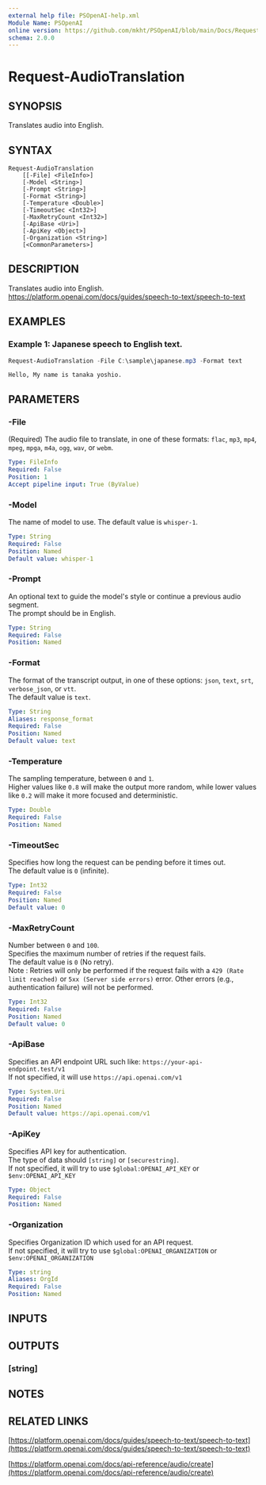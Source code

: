 ```yaml
---
external help file: PSOpenAI-help.xml
Module Name: PSOpenAI
online version: https://github.com/mkht/PSOpenAI/blob/main/Docs/Request-AudioTranslation.md
schema: 2.0.0
---
```


# Request-AudioTranslation

## SYNOPSIS
Translates audio into English.

## SYNTAX

```
Request-AudioTranslation
    [[-File] <FileInfo>]
    [-Model <String>]
    [-Prompt <String>]
    [-Format <String>]
    [-Temperature <Double>]
    [-TimeoutSec <Int32>]
    [-MaxRetryCount <Int32>]
    [-ApiBase <Uri>]
    [-ApiKey <Object>]
    [-Organization <String>]
    [<CommonParameters>]
```

## DESCRIPTION
Translates audio into English.  
https://platform.openai.com/docs/guides/speech-to-text/speech-to-text

## EXAMPLES

### Example 1: Japanese speech to English text.
```PowerShell
Request-AudioTranslation -File C:\sample\japanese.mp3 -Format text
```
```
Hello, My name is tanaka yoshio.
```

## PARAMETERS

### -File
(Required)
The audio file to translate, in one of these formats: `flac`, `mp3`, `mp4`, `mpeg`, `mpga`, `m4a`, `ogg`, `wav`, or `webm`.  

```yaml
Type: FileInfo
Required: False
Position: 1
Accept pipeline input: True (ByValue)
```

### -Model
The name of model to use.
The default value is `whisper-1`.

```yaml
Type: String
Required: False
Position: Named
Default value: whisper-1
```

### -Prompt
An optional text to guide the model's style or continue a previous audio segment.  
The prompt should be in English.

```yaml
Type: String
Required: False
Position: Named
```

### -Format
The format of the transcript output, in one of these options: `json`, `text`, `srt`, `verbose_json`, or `vtt`.  
The default value is `text`.

```yaml
Type: String
Aliases: response_format
Required: False
Position: Named
Default value: text
```

### -Temperature
The sampling temperature, between `0` and `1`.  
Higher values like `0.8` will make the output more random, while lower values like `0.2` will make it more focused and deterministic.

```yaml
Type: Double
Required: False
Position: Named
```

### -TimeoutSec
Specifies how long the request can be pending before it times out.  
The default value is `0` (infinite).

```yaml
Type: Int32
Required: False
Position: Named
Default value: 0
```

### -MaxRetryCount
Number between `0` and `100`.  
Specifies the maximum number of retries if the request fails.  
The default value is `0` (No retry).  
Note : Retries will only be performed if the request fails with a `429 (Rate limit reached)` or `5xx (Server side errors)` error. Other errors (e.g., authentication failure) will not be performed.  

```yaml
Type: Int32
Required: False
Position: Named
Default value: 0
```

### -ApiBase
Specifies an API endpoint URL such like: `https://your-api-endpoint.test/v1`  
If not specified, it will use `https://api.openai.com/v1`

```yaml
Type: System.Uri
Required: False
Position: Named
Default value: https://api.openai.com/v1
```

### -ApiKey
Specifies API key for authentication.  
The type of data should `[string]` or `[securestring]`.  
If not specified, it will try to use `$global:OPENAI_API_KEY` or `$env:OPENAI_API_KEY`

```yaml
Type: Object
Required: False
Position: Named
```

### -Organization
Specifies Organization ID which used for an API request.  
If not specified, it will try to use `$global:OPENAI_ORGANIZATION` or `$env:OPENAI_ORGANIZATION`

```yaml
Type: string
Aliases: OrgId
Required: False
Position: Named
```

## INPUTS

## OUTPUTS

### [string]
## NOTES

## RELATED LINKS

[https://platform.openai.com/docs/guides/speech-to-text/speech-to-text](https://platform.openai.com/docs/guides/speech-to-text/speech-to-text)

[https://platform.openai.com/docs/api-reference/audio/create](https://platform.openai.com/docs/api-reference/audio/create)

